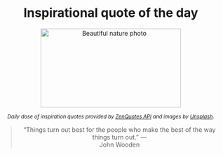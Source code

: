 
<div align="center">

# Inspirational quote of the day

<img src="./data/photo.jpeg" alt="Beautiful nature photo" width="320" height="180">

<sub><i>Daily dose of inspiration quotes provided by [ZenQuotes API](https://zenquotes.io/) and images by [Unsplash](https://unsplash.com/).</i></sub>


<blockquote>&ldquo;Things turn out best for the people who make the best of the way things turn out.&rdquo; &mdash; <footer>John Wooden</footer></blockquote>

</div>
